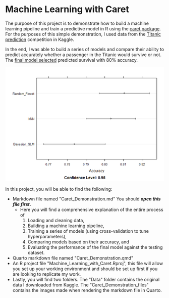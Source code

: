 # Machine Learning with Caret

The purpose of this project is to demonstrate how to build a machine learning pipeline and train a predictive model in R using the [caret package](https://topepo.github.io/caret/index.html). For the purposes of this simple demonstration, I used data from the [Titanic prediction](https://www.kaggle.com/competitions/titanic/overview) competition in Kaggle.

In the end, I was able to build a series of models and compare their ability to predict accurately whether a passenger in the Titanic would survive or not. The [final model selected](https://github.com/Sebastian-Santana-Ort/Machine_Learning_with_Caret/blob/main/Caret_Demonstration.md) predicted survival with 80% accuracy.

![alt_text](https://github.com/Sebastian-Santana-Ort/Machine_Learning_with_Caret/blob/main/Caret_Demonstration_files/figure-commonmark/unnamed-chunk-3-1.png?raw=true)

In this project, you will be able to find the following:
- Markdown file named "Caret_Demonstration.md" You should **_open this file first._**
  - Here you will find a comprehensive explanation of the entire process of
    1. Loading and cleaning data,
    2. Building a machine learning pipeline,
    3. Training a series of models (using cross-validation to tune hyperparameters),
    4. Comparing models based on their accuracy, and
    5. Evaluating the performance of the final model against the testing dataset.
- Quarto markdown file named "Caret_Demonstration.qmd"
- An R project file "Machine_Learning_with_Caret.Rproj", this file will allow you set up your working environment and should be set up first if you are looking to replicate my work.
- Lastly, you will find two folders. The "Data" folder contains the original data I downloaded from Kaggle. The "Caret_Demonstration_files" contains the images made when rendering the markdown file in Quarto.
